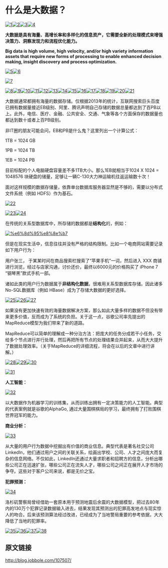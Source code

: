 # 什么是大数据？

[![1](http://jbcdn2.b0.upaiyun.com/2016/11/406666d6902eb0466f537115ca191184.jpg)](http://jbcdn2.b0.upaiyun.com/2016/11/406666d6902eb0466f537115ca191184.jpg)[![2](http://jbcdn2.b0.upaiyun.com/2016/11/d0505e503827c3e5baed881407104952.jpg)](http://jbcdn2.b0.upaiyun.com/2016/11/d0505e503827c3e5baed881407104952.jpg)[![3](http://jbcdn2.b0.upaiyun.com/2016/11/a49434b90d22d501957b81338a07e360.jpg)](http://jbcdn2.b0.upaiyun.com/2016/11/a49434b90d22d501957b81338a07e360.jpg)[![4](http://jbcdn2.b0.upaiyun.com/2016/11/f1a0439de13a744c21ddeae9bfff3003.jpg)](http://jbcdn2.b0.upaiyun.com/2016/11/f1a0439de13a744c21ddeae9bfff3003.jpg)

**大数据是具有海量、高增长率和多样化的信息资产，它需要全新的处理模式来增强决策力、洞察发现力和流程优化能力。**

**Big data is high volume, high velocity, and/or high variety information assets that require new forms of processing to enable enhanced decision making, insight discovery and process optimization.**

 

[![5](http://jbcdn2.b0.upaiyun.com/2016/11/f47b2151daddda314819d10ff1f3869c.jpg)](http://jbcdn2.b0.upaiyun.com/2016/11/f47b2151daddda314819d10ff1f3869c.jpg)[![6](http://jbcdn2.b0.upaiyun.com/2016/11/e54412b6298d81f7f2aed4610dc7ba7c.jpg)](http://jbcdn2.b0.upaiyun.com/2016/11/e54412b6298d81f7f2aed4610dc7ba7c.jpg)

[![7](http://jbcdn2.b0.upaiyun.com/2016/11/833c019be4dae3bb46bfb9b0d8766528.jpg)](http://jbcdn2.b0.upaiyun.com/2016/11/833c019be4dae3bb46bfb9b0d8766528.jpg)

[![8](http://jbcdn2.b0.upaiyun.com/2016/11/baa209d2b65fa03a062d9908d69d9d90.jpg)](http://jbcdn2.b0.upaiyun.com/2016/11/baa209d2b65fa03a062d9908d69d9d90.jpg)[![9](http://jbcdn2.b0.upaiyun.com/2016/11/f6b268bc78935aad42cfc8cd6aa40bfc.jpg)](http://jbcdn2.b0.upaiyun.com/2016/11/f6b268bc78935aad42cfc8cd6aa40bfc.jpg)[![10](http://jbcdn2.b0.upaiyun.com/2016/11/252385778c6fef03447878385bdf0f7d.jpg)](http://jbcdn2.b0.upaiyun.com/2016/11/252385778c6fef03447878385bdf0f7d.jpg)[![11](http://jbcdn2.b0.upaiyun.com/2016/11/26b3e4efb546700376948882e4bb45f9.jpg)](http://jbcdn2.b0.upaiyun.com/2016/11/26b3e4efb546700376948882e4bb45f9.jpg)[![12](http://jbcdn2.b0.upaiyun.com/2016/11/336f0add727260d6ef4f81fc091fe557.jpg)](http://jbcdn2.b0.upaiyun.com/2016/11/336f0add727260d6ef4f81fc091fe557.jpg)[![13](http://jbcdn2.b0.upaiyun.com/2016/11/48aed4fdff0d90ecc9adc2b4dc55ec11.jpg)](http://jbcdn2.b0.upaiyun.com/2016/11/48aed4fdff0d90ecc9adc2b4dc55ec11.jpg)[![14](http://jbcdn2.b0.upaiyun.com/2016/11/1f2e6d11c27a1dc960f8bf6c5ff72b16.jpg)](http://jbcdn2.b0.upaiyun.com/2016/11/1f2e6d11c27a1dc960f8bf6c5ff72b16.jpg)[![15](http://jbcdn2.b0.upaiyun.com/2016/11/19faaad292aa237e261d87b2f5445d63.jpg)](http://jbcdn2.b0.upaiyun.com/2016/11/19faaad292aa237e261d87b2f5445d63.jpg)[![16](http://jbcdn2.b0.upaiyun.com/2016/11/fa10e42f918e987993296a08949e545c.jpg)](http://jbcdn2.b0.upaiyun.com/2016/11/fa10e42f918e987993296a08949e545c.jpg)[![17](http://jbcdn2.b0.upaiyun.com/2016/11/4db7b9c164a5c84e42c6f8cfe081a4fc.jpg)](http://jbcdn2.b0.upaiyun.com/2016/11/4db7b9c164a5c84e42c6f8cfe081a4fc.jpg)[![18](http://jbcdn2.b0.upaiyun.com/2016/11/3c1efcb03f00258aedff1d6bc593a5e4.jpg)](http://jbcdn2.b0.upaiyun.com/2016/11/3c1efcb03f00258aedff1d6bc593a5e4.jpg)[![19](http://jbcdn2.b0.upaiyun.com/2016/11/e409fef8c8e39ca4569c21e4b3c187c3.jpg)](http://jbcdn2.b0.upaiyun.com/2016/11/e409fef8c8e39ca4569c21e4b3c187c3.jpg)[![20](http://jbcdn2.b0.upaiyun.com/2016/11/91ce5395a22f45bb10438ddd0cf84ea4.jpg)](http://jbcdn2.b0.upaiyun.com/2016/11/91ce5395a22f45bb10438ddd0cf84ea4.jpg)[![21](http://jbcdn2.b0.upaiyun.com/2016/11/6054742eb338ab26f6829de9401beb20.png)](http://jbcdn2.b0.upaiyun.com/2016/11/6054742eb338ab26f6829de9401beb20.png)

大数据通常都拥有海量的数据存储。仅根据2013年的统计，互联网搜索巨头百度已拥有数据量接近EB级别、阿里、腾讯声明自己存储的数据总量都达到了百PB以上。此外，电信、医疗、金融、公共安全、交通、气象等各个方面保存的数据量也都达到数十或者上百PB级别。

非IT圈的朋友可能会问，EB和PB是什么鬼？这里列出一个计算公式：

1TB = 1024 GB

1PB = 1024 TB

1EB = 1024 PB

目前标配的个人电脑硬盘容量差不多1TB大小。那么1EB就相当于1024 X 1024 = 1048576 块硬盘的储量，足够让一辆C-130大力神运输机往返运输数十次！

面对这样规模的数据存储量，依靠单台数据库服务器显然是不够的，需要以分布式文件系统（例如 HDFS）作为基石。

[![22](http://jbcdn2.b0.upaiyun.com/2016/11/4a5942ad9aa63ff1902ca076ef2e2d48.jpg)](http://jbcdn2.b0.upaiyun.com/2016/11/4a5942ad9aa63ff1902ca076ef2e2d48.jpg)

 

[![23](http://jbcdn2.b0.upaiyun.com/2016/11/9cdeeff949d6a514f499be7d5ce8b27f.jpg)](http://jbcdn2.b0.upaiyun.com/2016/11/9cdeeff949d6a514f499be7d5ce8b27f.jpg)[![24](http://jbcdn2.b0.upaiyun.com/2016/11/fa3c6720bca915498167ab1e0ad6afd1.jpg)](http://jbcdn2.b0.upaiyun.com/2016/11/fa3c6720bca915498167ab1e0ad6afd1.jpg)

在传统的关系型数据库中，所存储的数据都是**结构化**的，例如：

[![%e6%8d%95%e8%8e%b7](http://jbcdn2.b0.upaiyun.com/2016/11/83c15ad9412f3047d01a4da809a6fe0e.jpg)](http://jbcdn2.b0.upaiyun.com/2016/11/83c15ad9412f3047d01a4da809a6fe0e.jpg)

但是在现实生活中，信息往往并没有严格的结构限制。比如一个电商网站需要记录如下用户行为：

用户张三， 于某某时间在商品搜索栏搜索了“苹果手机”一词，然后进入 XXX 商铺进行浏览，经过与店家沟通，讨价还价，最终以6000元的价格购买了 iPhone 7 “钢琴黑”款式手机一部。

诸如此类的用户行为数据属于**非结构化数据**，很难用关系型数据库存储。因此诸多No-SQL数据库（例如 HBase）成为了存储大数据的更好选择。

[![25](http://jbcdn2.b0.upaiyun.com/2016/11/4449df0e5f7be05a138f5353991244f7.jpg)](http://jbcdn2.b0.upaiyun.com/2016/11/4449df0e5f7be05a138f5353991244f7.jpg)[![26](http://jbcdn2.b0.upaiyun.com/2016/11/a48f22b2521bfbc6422639383a03fc3b.jpg)](http://jbcdn2.b0.upaiyun.com/2016/11/a48f22b2521bfbc6422639383a03fc3b.jpg)[![27](http://jbcdn2.b0.upaiyun.com/2016/11/41c2a07b0b0f3cbd8446ec15863539f8.jpg)](http://jbcdn2.b0.upaiyun.com/2016/11/41c2a07b0b0f3cbd8446ec15863539f8.jpg)

如果没有更加快速有效的海量数据解决方案，那么如此大量多样的数据不但没有带来更多价值，反而成为了系统的负担。关于这一点，谷歌公司率先提出的MapReduce模型为我们带来了新的道路。

MapReduce可以简单的理解成一种分治方法：把庞大的任务分成若干小任务，交给多个节点进行并行处理，然后再把所有节点的处理结果合并起来，从而大大提升了数据处理效率。（关于MapReduce的详细流程，将会在以后的文章中进行讲解。）

[![28](http://jbcdn2.b0.upaiyun.com/2016/11/3348447987a1835b426c224cf05acc23.jpg)](http://jbcdn2.b0.upaiyun.com/2016/11/3348447987a1835b426c224cf05acc23.jpg)[![29](http://jbcdn2.b0.upaiyun.com/2016/11/f95e31deeaa736b3ccd751528fc3aa03.jpg)](http://jbcdn2.b0.upaiyun.com/2016/11/f95e31deeaa736b3ccd751528fc3aa03.jpg)[![30](http://jbcdn2.b0.upaiyun.com/2016/11/3d1907146c4e0ca121d41d0c59cdd1c4.jpg)](http://jbcdn2.b0.upaiyun.com/2016/11/3d1907146c4e0ca121d41d0c59cdd1c4.jpg)

 

[![31](http://jbcdn2.b0.upaiyun.com/2016/11/167c0f283cf5d4249d6ae3d16f50ade6.jpg)](http://jbcdn2.b0.upaiyun.com/2016/11/167c0f283cf5d4249d6ae3d16f50ade6.jpg)

**人工智能：**

[![32](http://jbcdn2.b0.upaiyun.com/2016/11/8a9515c74e9f01e2b5bd06721054f0aa.jpg)](http://jbcdn2.b0.upaiyun.com/2016/11/8a9515c74e9f01e2b5bd06721054f0aa.jpg)

以大数据作为机器学习的训练集，从而训练出拥有一定决策能力的人工智能。典型的代表案例就是谷歌的AlphaGo, 通过大量围棋棋局的学习，最终拥有了打败围棋世界冠军的能力。

**商业分析：**

[![33](http://jbcdn2.b0.upaiyun.com/2016/11/f10ada8f6e16ac25931449b194f87d6d.jpg)](http://jbcdn2.b0.upaiyun.com/2016/11/f10ada8f6e16ac25931449b194f87d6d.jpg)

从大量的用户行为数据中挖掘出有价值的商业信息。典型代表是著名社交公司LinkedIn，他们通过用户之间的关联关系，绘画出学校、公司、人才之间庞大而复杂的信息网络。不仅如此，LinkedIn还通过大量求职者和招聘方的信息，分析出哪些公司正在迅速扩张，哪些公司正在流失人才，哪些公司之间正在展开人才市场的争夺。这些对于客户公司来说，都是无价之宝。

**犯罪预测：**

[![34](http://jbcdn2.b0.upaiyun.com/2016/11/fd9f00e20e8472a0bf9b61de0b5176a9.jpg)](http://jbcdn2.b0.upaiyun.com/2016/11/fd9f00e20e8472a0bf9b61de0b5176a9.jpg)

洛杉矶警察局曾经借助一套原本用于预测地震后余震的大数据模型，把过去80年内的130万个犯罪记录数据输入进去，结果发现其预测出的犯罪高发地点与现实惊人的吻合。后来该预测算法经过改进，已经成为了当地警局重要的参考依据，大大降低了当地的犯罪率。

[![35](http://jbcdn2.b0.upaiyun.com/2016/11/a59a411a0a99f087036a962f21bb4670.jpg)](http://jbcdn2.b0.upaiyun.com/2016/11/a59a411a0a99f087036a962f21bb4670.jpg)[![36](http://jbcdn2.b0.upaiyun.com/2016/11/31a1512c603dab6bd785a2ce1e9dcbc7.jpg)](http://jbcdn2.b0.upaiyun.com/2016/11/31a1512c603dab6bd785a2ce1e9dcbc7.jpg)[![37](http://jbcdn2.b0.upaiyun.com/2016/11/2e79961990df26fd455c5c0c6b76aae5.jpg)](http://jbcdn2.b0.upaiyun.com/2016/11/2e79961990df26fd455c5c0c6b76aae5.jpg)[![38](http://jbcdn2.b0.upaiyun.com/2016/11/806fb67ff777ddaa35e7f31c2f4a55bd.jpg)](http://jbcdn2.b0.upaiyun.com/2016/11/806fb67ff777ddaa35e7f31c2f4a55bd.jpg)
## 原文链接
http://blog.jobbole.com/107507/
